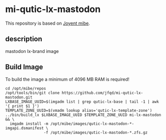 # mi-qutic-lx-mastodon

This repository is based on [Joyent mibe](https://github.com/jfqd/mibe).

## description

mastodon lx-brand image

## Build Image

To build the image a minimum of 4096 MB RAM is required!

```
cd /opt/mibe/repos
/opt/tools/bin/git clone https://github.com/jfqd/mi-qutic-lx-mastodon.git
LXBASE_IMAGE_UUID=$(imgadm list | grep qutic-lx-base | tail -1 | awk '{ print $1 }')
TEMPLATE_ZONE_UUID=$(vmadm lookup alias='qutic-lx-template-zone')
../bin/build_lx $LXBASE_IMAGE_UUID $TEMPLATE_ZONE_UUID mi-lx-mastodon && \
  imgadm install -m /opt/mibe/images/qutic-lx-mastodon-*-imgapi.dsmanifest \ 
                 -f /opt/mibe/images/qutic-lx-mastodon-*.zfs.gz
```